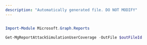 ```yaml
---
description: "Automatically generated file. DO NOT MODIFY"
---
```


```powershell

Import-Module Microsoft.Graph.Reports

Get-MgReportAttackSimulationUserCoverage -OutFile $outFileId

```